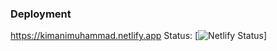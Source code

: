 ### Deployment
https://kimanimuhammad.netlify.app
Status: [![Netlify Status](https://api.netlify.com/api/v1/badges/7e987058-a5ce-4996-9fb0-5c25c42d29fa/deploy-status)]

